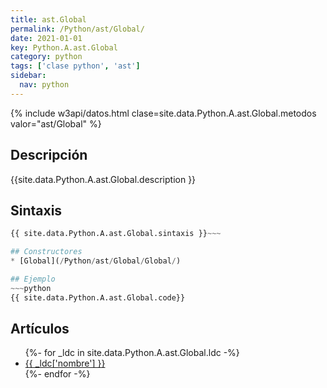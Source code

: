 ```yaml
---
title: ast.Global
permalink: /Python/ast/Global/
date: 2021-01-01
key: Python.A.ast.Global
category: python
tags: ['clase python', 'ast']
sidebar: 
  nav: python
---
```


{% include w3api/datos.html clase=site.data.Python.A.ast.Global.metodos valor="ast/Global" %}

## Descripción
{{site.data.Python.A.ast.Global.description }}

## Sintaxis
~~~python
{{ site.data.Python.A.ast.Global.sintaxis }}~~~

## Constructores
* [Global](/Python/ast/Global/Global/)

## Ejemplo
~~~python
{{ site.data.Python.A.ast.Global.code}}
~~~

## Artículos
<ul>
{%- for _ldc in site.data.Python.A.ast.Global.ldc -%}
   <li>
       <a href="{{_ldc['url'] }}">{{ _ldc['nombre'] }}</a>
   </li>
{%- endfor -%}
</ul>
